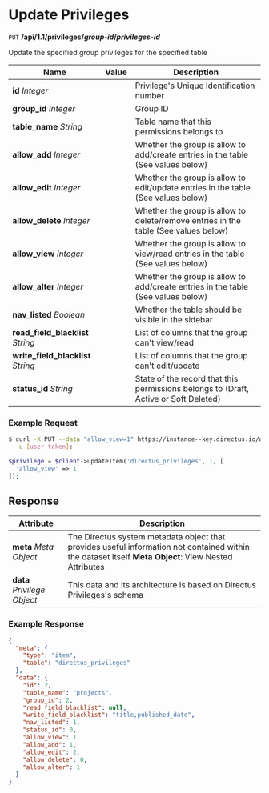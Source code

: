 # Update Privileges

<span class="request">`PUT` **/api/1.1/privileges/_group-id_/_privileges-id_**</span>

<span class="description">Update the specified group privileges for the specified table</span>

<span class="arguments">Name</span> | Value | Description
------------------ | ----- | -----------
**id** _Integer_            |  | Privilege's Unique Identification number
**group_id** _Integer_              |  | Group ID
**table_name** _String_            |   | Table name that this permissions belongs to
**allow_add** _Integer_            |   | Whether the group is allow to add/create entries in the table (See values below)
**allow_edit** _Integer_           |   | Whether the group is allow to edit/update entries in the table (See values below)
**allow_delete** _Integer_        |    | Whether the group is allow to delete/remove entries in the table (See values below)
**allow_view** _Integer_           |   | Whether the group is allow to view/read entries in the table (See values below)
**allow_alter** _Integer_         |    | Whether the group is allow to add/create entries in the table (See values below)
**nav_listed** _Boolean_           |   | Whether the table should be visible in the sidebar
**read_field_blacklist** _String_   |  | List of columns that the group can't view/read
**write_field_blacklist** _String_  |  | List of columns that the group can't edit/update
**status_id** _String_              |  | State of the record that this permissions belongs to (Draft, Active or Soft Deleted)

### Example Request

```bash
$ curl -X PUT --data "allow_view=1" https://instance--key.directus.io/api/1.1/privileges/1/1 \
  -u [user-token]:
```

```php
$privilege = $client->updateItem('directus_privileges', 1, [
  'allow_view' => 1
]);
```

## Response

<span class="attributes">Attribute</span> | Description
--------|------------
**meta** _Meta Object_ | The Directus system metadata object that provides useful information not contained within the dataset itself <a class="object">**Meta Object**: View Nested Attributes</a>
<span class="custom">**data**</span> _Privilege Object_ | <span class="custom">This data and its architecture is based on Directus Privileges's schema</span>

### Example Response

```json
{
  "meta": {
    "type": "item",
    "table": "directus_privileges"
  },
  "data": {
    "id": 2,
    "table_name": "projects",
    "group_id": 2,
    "read_field_blacklist": null,
    "write_field_blacklist": "title,published_date",
    "nav_listed": 1,
    "status_id": 0,
    "allow_view": 1,
    "allow_add": 1,
    "allow_edit": 2,
    "allow_delete": 0,
    "allow_alter": 1
  }
}
```
